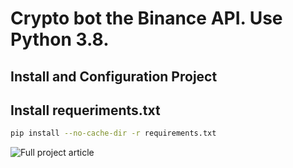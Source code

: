 # Crypto bot the Binance API. Use Python 3.8.

## Install and Configuration Project

## Install requeriments.txt

```bash
pip install --no-cache-dir -r requirements.txt
```

![Full project article](https://dev.to/nicolasbonnici/how-to-build-a-crypto-bot-with-python-3-and-the-binance-api-part-1-1864)
